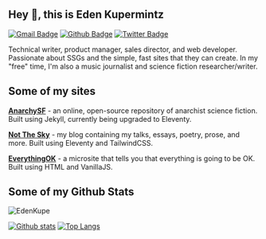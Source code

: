 ## Hey 👋, this is Eden Kupermintz
[![Gmail Badge](https://img.shields.io/badge/-ldvster@gmail.com-c14438?style=flat&logo=Gmail&logoColor=white&link=mailto:ldvster@gmail.com)](mailto:ldvster@gmail.com) [![Github Badge](https://img.shields.io/badge/-EdenKupe-grey?style=flat&logo=github&logoColor=white&link=https://github.com/EdenKupe/)](https://www.github.com/EdenKupe/) [![Twitter Badge](https://img.shields.io/badge/-@tallesteden-00acee?style=flat&logo=twitter&logoColor=white&link=https://twitter.com/@tallesteden/)](https://www.twitter.com/@tallesteden/) <p align='left'>Technical writer, product manager, sales director, and web developer. Passionate about SSGs and the simple, fast sites that they can create. In my "free" time, I'm also a music journalist and science fiction researcher/writer.</p>

## Some of my sites

**[AnarchySF](https://www.anarchysf.com/)** - an online, open-source repository of anarchist science fiction. Built using Jekyll, currently being upgraded to Eleventy.

**[Not The Sky](https://notthesky.com/)** - my blog containing my talks, essays, poetry, prose, and more. Built using Eleventy and TailwindCSS.

**[EverythingOK](https://everythingok.io/)** - a microsite that tells you that everything is going to be OK. Built using HTML and VanillaJS.

## Some of my Github Stats
<p align=left> <img src=https://komarev.com/ghpvc/?username=EdenKupe alt=EdenKupe /> </p>

[![Github stats](https://github-readme-stats.vercel.app/api?username=EdenKupe&show_icons=true&include_all_commits=true)](https://github.com/EdenKupe/github-readme-stats)
[![Top Langs](https://github-readme-stats.vercel.app/api/top-langs/?username=EdenKupe&layout=compact)](https://github.com/EdenKupe/github-readme-stats)
